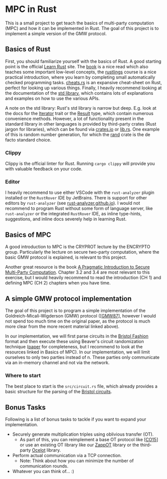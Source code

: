 # MPC in Rust

This is a small project to get teach the basics of multi-party computation (MPC) and how it can be implemented in Rust. The goal of this project is to implement a simple version of the GMW protocol.

## Basics of Rust
First, you should familiarize yourself with the basics of Rust. A good starting point is the official [Learn Rust](https://www.rust-lang.org/learn) site. The [book](https://doc.rust-lang.org/book/) is a nice read which also teaches some important low-level concepts, the [rustlings](https://github.com/rust-lang/rustlings/) course is a nice practical introduction, where you learn by completing small automatically checked programming tasks. [cheats.rs](https://cheats.rs/) is an expansive cheat-sheet on Rust, perfect for looking up various things. Finally, I heavily recommend looking at the documentation of the [std library](https://doc.rust-lang.org/std/index.html), which contains lots of explanations and examples on how to use the various APIs. 

A note on the std library: Rust's std library is narrow but deep. E.g. look at the docs for the [Iterator](https://doc.rust-lang.org/std/iter/trait.Iterator.html) trait or the [Result](https://doc.rust-lang.org/std/result/enum.Result.html) type, which contain numerous convenience methods. However, a lot of functionality present in the standard library in other languages is provided by third-party crates (Rust jargon for libraries), which can be found via [crates.io](https://crates.io/) or [lib.rs](https://lib.rs/). One example of this is random number generation, for which the [rand](https://docs.rs/rand/latest/rand/) crate is the de facto standard choice.


### Clippy
Clippy is the official linter for Rust. Running `cargo clippy` will provide you with valuable feedback on your code.

### Editor
I heavily recommend to use either VSCode with the `rust-analyzer` plugin installed or the `RustRover` IDE by JetBrains. There is support for other editors by `rust-analyzer` (see [rust-analyzer.github.io](https://rust-analyzer.github.io/)). I would not recommend to program Rust without some form of language server, like `rust-analyzer` or the integrated `RustRover` IDE, as inline type-hints, suggestions, and inline docs severely help in learning Rust.

## Basics of MPC
A good introduction to MPC is the CRYPROT lecture by the ENCRYPTO group. Particularly the lecture on secure two-party computation, where the basic GMW protocol is explained, is relevant to this project.

Another great resource is the book [A Pragmatic Introduction to Secure Multi-Party Computation](https://securecomputation.org/main/). Chapter 3.2 and 3.4 are most relevant to this exercise, but I would heavily recommend to read the introduction (CH 1) and defining MPC (CH 2) chapters when you have time. 

## A simple GMW protocol implementation
The goal of this project is to program a simple implementation of the Goldreich-Micali-Wigderson (GMW) protocol ([[GMW87](https://dl.acm.org/doi/abs/10.1145/3335741.3335755)], however I would not spend too much time on the original paper, as the protocol is much more clear from the more recent material linked above).

In our implementation, we will first parse circuits in the [Bristol Fashion](https://nigelsmart.github.io/MPC-Circuits/) format and then execute these using Beaver's circuit randomization technique ([paper](https://link.springer.com/chapter/10.1007/3-540-46766-1_34) for completeness, but I recommend to look at the resources linked in Basics of MPC). In our implementation, we will limit ourselves to only two parties instead of n. These parties only communicate via an in-memory channel and not via the network.

### Where to start
The best place to start is the `src/circuit.rs` file, which already provides a basic structure for the parsing of the [Bristol circuits](https://nigelsmart.github.io/MPC-Circuits/). 


## Bonus Tasks
Following is a list of bonus tasks to tackle if you want to expand your implementation.
* Securely generate multiplication triples using oblivious transfer (OT).
  * As part of this, you can reimplement a base OT protocol like [[CO15](https://eprint.iacr.org/2015/267.pdf)] or use an existing OT library like our [ZappOT](https://github.com/encryptogroup/SEEC/tree/main/crates/zappot) library or the third-party [Ocelot](https://galoisinc.github.io/swanky/ocelot/) library.
* Perform actual communication via a TCP connection.
  * Note: Think about how you can minimize the number of communication rounds.
* Whatever you can think of... :)
